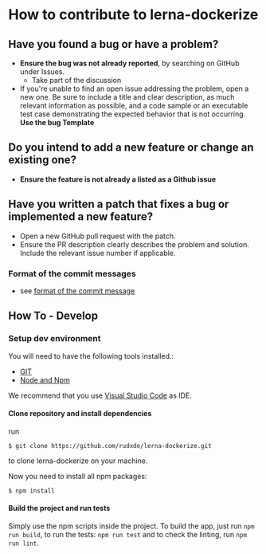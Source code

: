 # How to contribute to lerna-dockerize

## Have you found a bug or have a problem?
* __Ensure the bug was not already reported__, by searching on GitHub under Issues.
    * Take part of the discussion
* If you're unable to find an open issue addressing the problem, open a new one. Be sure to include a title and clear description, as much relevant information as possible, and a code sample or an executable test case demonstrating the expected behavior that is not occurring. __Use the bug Template__

## Do you intend to add a new feature or change an existing one?
* __Ensure the feature is not already a listed as a Github issue__


## Have you written a patch that fixes a bug or implemented a new feature?
* Open a new GitHub pull request with the patch.
* Ensure the PR description clearly describes the problem and solution. Include the relevant issue number if applicable.

### Format of the commit messages
* see [format of the commit message](https://www.conventionalcommits.org/en/v1.0.0/)


## How To - Develop

### Setup dev environment

You will need to have the following tools installed.:
* [GIT](https://git-scm.com/)
* [Node and Npm](https://nodejs.org/en/)

We recommend that you use [Visual Studio Code](https://code.visualstudio.com/) as IDE.

#### Clone repository and install dependencies

run
```
$ git clone https://github.com/rudxde/lerna-dockerize.git
```
to clone lerna-dockerize on your machine.

Now you need to install all npm packages:
```
$ npm install
```

#### Build the project and run tests

Simply use the npm scripts inside the project. To build the app, just run ```npm run build```, to run the tests: ```npm run test``` and to check the linting, run ```npm run lint```.